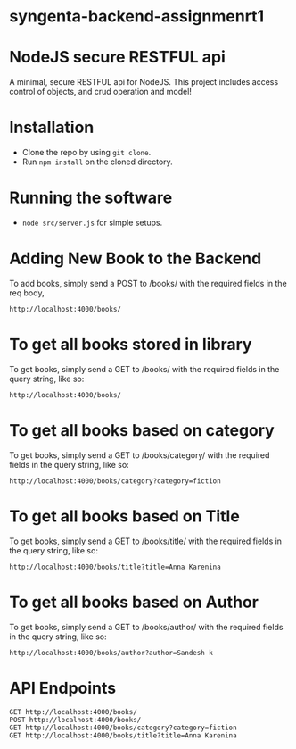 # syngenta-backend-assignmenrt1




# NodeJS secure RESTFUL api

A minimal, secure RESTFUL api for NodeJS. This project includes access control of objects, and crud operation and model!

# Installation

* Clone the repo by using ```git clone```.
* Run ```npm install``` on the cloned directory.


# Running the software

* ```node src/server.js``` for simple setups.

# Adding New Book to the Backend

To add books, simply send a POST to /books/ with the required fields in the req body,

```
http://localhost:4000/books/
```

# To get all books stored in library
To get books, simply send a GET to /books/ with the required fields in the query string, like so:
```
http://localhost:4000/books/
```

# To get all books based on category
To get books, simply send a GET to /books/category/ with the required fields in the query string, like so:
```
http://localhost:4000/books/category?category=fiction
```

# To get all books based on Title
To get books, simply send a GET to /books/title/ with the required fields in the query string, like so:
```
http://localhost:4000/books/title?title=Anna Karenina
```


# To get all books based on Author
To get books, simply send a GET to /books/author/ with the required fields in the query string, like so:
```
http://localhost:4000/books/author?author=Sandesh k
```
# API Endpoints

```
GET http://localhost:4000/books/
POST http://localhost:4000/books/
GET http://localhost:4000/books/category?category=fiction
GET http://localhost:4000/books/title?title=Anna Karenina

```
